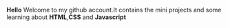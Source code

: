 __Hello__ Welcome to my github account.It contains the mini projects and some learning about __HTML__,__CSS__ and __Javascript__
